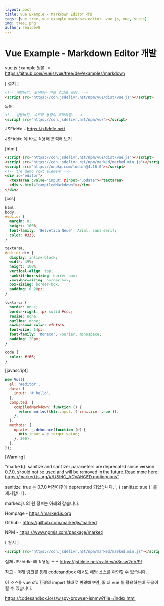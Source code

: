 ```yaml
---
layout: post
title: Vue Example - Markdown Editor 개발
tags: [vue tree, vue example markdown editor, vue.js, vue, vuejs]
img: tree1.png
author: realdev9
---
```


# Vue Example - Markdown Editor 개발

vue.js Example 원본 ->
<https://github.com/vuejs/vue/tree/dev/examples/markdown>

[ 설치 ]

```html
<!-- 개발버전, 도움되는 콘솔 경고를 포함. -->
<script src="https://cdn.jsdelivr.net/npm/vue/dist/vue.js"></script>

또는:

<!-- 상용버전, 속도와 용량이 최적화됨. -->
<script src="https://cdn.jsdelivr.net/npm/vue"></script>
```

JSFiddle - <https://jsfiddle.net/>

JSFiddle 에 바로 적용해 분석해 보기

[html]

```html
<script src="https://cdn.jsdelivr.net/npm/vue/dist/vue.js"></script>
<script src="https://cdn.jsdelivr.net/npm/marked/marked.min.js"></script>
<script src="https://unpkg.com/lodash@4.16.0"></script>
<!-- the demo root element -->
<div id="editor">
  <textarea :value="input" @input="update"></textarea>
  <div v-html="compiledMarkdown"></div>
</div>
```

[css]

```css
html,
body,
#editor {
  margin: 0;
  height: 100%;
  font-family: 'Helvetica Neue', Arial, sans-serif;
  color: #333;
}

textarea,
#editor div {
  display: inline-block;
  width: 49%;
  height: 100%;
  vertical-align: top;
  -webkit-box-sizing: border-box;
  -moz-box-sizing: border-box;
  box-sizing: border-box;
  padding: 0 20px;
}

textarea {
  border: none;
  border-right: 1px solid #ccc;
  resize: none;
  outline: none;
  background-color: #f6f6f6;
  font-size: 14px;
  font-family: 'Monaco', courier, monospace;
  padding: 20px;
}

code {
  color: #f66;
}
```

[javascript]

```javascript
new Vue({
  el: '#editor',
  data: {
    input: '# hello',
  },
  computed: {
    compiledMarkdown: function () {
      return marked(this.input, { sanitize: true });
    },
  },
  methods: {
    update: _.debounce(function (e) {
      this.input = e.target.value;
    }, 300),
  },
});
```

[Warning]

"marked(): sanitize and sanitizer parameters are deprecated since version 0.7.0, should not be used and will be removed in the future. Read more here: <https://marked.js.org/#/USING_ADVANCED.md#options">

sanitize: true 는 0.7.0 버전이후에 deprecated 되었습니다. ', { sanitize: true }' 를 제거합니다.

marked.js 의 원 정보는 아래와 같습니다.

Hompage - <https://marked.js.org>

Github - <https://github.com/markedjs/marked>

NPM - <https://www.npmjs.com/package/marked>

[ 설치 ]

```html
<script src="https://cdn.jsdelivr.net/npm/marked/marked.min.js"></script>
```

실제 JSFiddle 에 적용된 소스
<https://jsfiddle.net/realdev/n8ohw2db/9/>

참고 - 아래 링크를 통해 codesandbox 에서도 해당 소스를 확인할 수 있습니다.

이 소스를 vue sfc 환경의 import 형태로 변경해보면, 좀 더 vue 를 활용하는데 도움이 될 수 있습니다.

<https://codesandbox.io/s/wispy-browser-lsnmw?file=/index.html>

